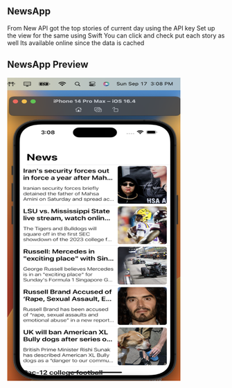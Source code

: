 ## NewsApp

From New API got the top stories of current day using the API key
Set up the view for the same using Swift
You can click and check put each story as well
Its available online since the data is cached

## NewsApp Preview
<img src="./View.png" alt="NewsApp" width="400" height="700"/>
